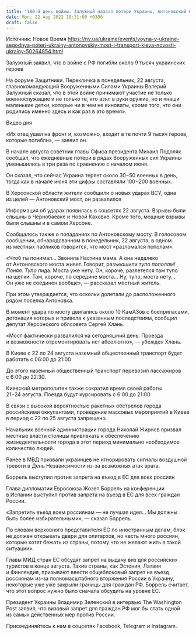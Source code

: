 ```yaml
---
title: "180-й день войны. Залужный назвал потери Украины, Антоновский мост «разломался пополам», Киев сократил время работы транспорта"
date: Mon, 22 Aug 2022 18:31:00 +0300
draft: false
---
```

Источник: Новое Время https://nv.ua/ukraine/events/voyna-v-ukraine-segodnya-poteri-ukrainy-antonovskiy-most-i-transport-kieva-novosti-ukrainy-50264854.html


 Залужный заявил, что в войне с РФ погибли около 9 тысяч украинских героев

На форуме Защитники. Перекличка в понедельник, 22 августа, главнокомандующий Вооруженными Силами Украины Валерий Залужный сказал, что в этой войне принимают участие не только военнослужащие и не только те, кто взял в руки оружие, но и «наши маленькие детки, которые ни в чем не виноваты, кроме того, что они родились именно здесь и как раз в это время».

 Видео дня   

«Их отец ушел на фронт и, возможно, входит в те почти 9 тысяч героев, которые погибли», — заявил он.

В начале августа советник главы Офиса президента Михаил Подоляк сообщал, что ежедневные потери в рядах Вооруженных сил Украины уменьшились в три раза по сравнению с началом июня.

Он сказал, что сейчас Украина теряет около 30−50 военных в день, тогда как в начале июня эти цифры составляли 100−200 военных.

В Херсонской области жители сообщили о новых ударах ВСУ, одна из целей — Антоновский мост, он развалился

Информация об ударах появилась в соцсетях 22 августа. Взрывы были слышны в Чернобаевке и Новой Каховке. Кроме того, мощные взрывы были слышны и в самом Херсоне.

 Сообщалось также о попаданиях по Антоновскому мосту. В голосовом сообщении, обнародованном в понедельник, 22 августа, в одном из местных пабликов говорится, что мост «разломался пополам».

«Чтоб ты понимал… Звонила Настина мама. А она недалеко от Антоновского моста живет. Говорит, разъе*ашили тупо пополам! Понял. Тупо пи*да. Моста уже нету. Он, короче, разлетелся там тупо на щепки. Там, короче, по середине моста… Ну, тупо, моста нету… Он уже не соединен вообще», — рассказал местный житель.

 При этом утверждается, что осколки долетали до расположенного рядом поселка Антоновка.

 В момент удара по мосту двигались около 10 КамАЗов с боеприпасами, детонация которых и привела к указанным последствиям, сообщил депутат Херсонского облсовета Сергей Хлань.

«Мост фактически развалился на сегодняшний день. Проезда и возможности отремонтировать нет абсолютно», — убежден Хлань.

 В Киеве с 22 по 24 августа наземный общественный транспорт будет работать с 06:00 до 21:00

 До этого наземный общественный транспорт перевозил пассажиров с 6:00 до 22:30.

 Киевский метрополитен также сократил время своей работы 21−24 августа. Поезда будут курсировать с 6:00 до 21:00.

 В связи с высокой вероятностью ракетных обстрелов города российскими оккупантами, проведение массовых мероприятий в Киеве в период с 22 по 25 августа запрещено.

 Начальник военной администрации города Николай Жирнов призвал местные власти столицы привлекать к обеспечению жизнедеятельности города в этот период минимально необходимое количество людей.

 Ранее в МВД призвали украинцев не игнорировать сигналы воздушной тревоги в День Независимости из-за возможных атак врага.

 Боррель выступил против запрета на въезд в ЕС для всех россиян

 Глава дипломатии Евросоюза Жозеп Боррель на конференции в Испании выступил против запрета на въезд в ЕС для всех граждан России.

«Запретить въезд всем россиянам — не лучшая идея… Мы должны быть более избирательными», — сказал Боррель.

 По словам верховного представителя ЕС по иностранным делам, блок не должен открывать двери для олигархов, но «есть много россиян, которые хотят бежать из страны, потому что не желают жить в такой ситуации».

 Главы МИД стран ЕС обсудят запрет на выдачу виз для российских туристов в конце августа. Такие страны, как Эстония, Латвия и Финляндия, призывают ввести общеблоковый запрет на въезд россиянам из-за полномасштабного вторжения России в Украину, некоторые уже уже закрыли границы для граждан РФ. Боррель считает, что этот вопрос нужно было сначала обсудить на уровне ЕС.

 Президент Украины Владимир Зеленский в интервью The Washington Post заявил, что визовый запрет для граждан РФ мог бы стать одной из самых действенных мер против России.





Присоединяйтесь к нам в соцсетях Facebook, Telegram и Instagram.
